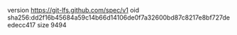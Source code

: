 version https://git-lfs.github.com/spec/v1
oid sha256:dd2f16b45684a59c14b66d14106de0f7a32600bd87c8217e8bf727deedecc417
size 9494
